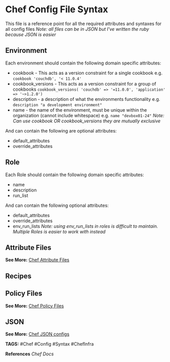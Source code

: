 # Chef Config File Syntax

This file is a reference point for all the required attributes and syntaxes for all config files
_Note: all files can be in JSON but I've written the ruby because JSON is easier_

## Environment

Each environment should contain the following domain specific attributes:

* cookbook - This acts as a version constraint for a single cookbook e.g.
`cookbook 'couchdb', '< 11.0.4'`
* cookbook_versions - This acts as a version constraint for a group of cookbooks
`cookbook_versions( 'couchdb' => '=11.0.0', 'application' => '~>1.2.0')`
* description - a description of what the environments functionality e.g.
`description "a development environment"`
* name - the name of the environment, must be unique within the organization
(cannot include whitespace) e.g. `name "devbox01-24"`
_Note: Can use cookbook OR cookbook_versions they are mutually exclusive_

And can contain the following are optional attributes:

* default_attributes
* override_attributes

## Role

Each Role should contain the following domain specific attributes:

* name
* description
* run_list

And can contain the following optional attributes:

* default_attributes
* override_attributes
* env_run_lists
_Note: using env_run_lists in roles is difficult to maintain. Multiple Roles is
easier to work with instead_

## Attribute Files

__See More:__ [Chef Attribute Files](<./ChefAttributeFiles.md> "ChefAttributeFiles")

## Recipes



## Policy Files

__See More:__ [Chef Policy Files](<./ChefPolicy.md> "./ChefPolicy")

## JSON

__See More:__ [Chef JSON configs](<./ChefJsonConfigs.md> "./ChefJsonConfigs")

__TAGS:__
#Chef #Config #Syntax #ChefInfra

__References__
_Chef Docs_
